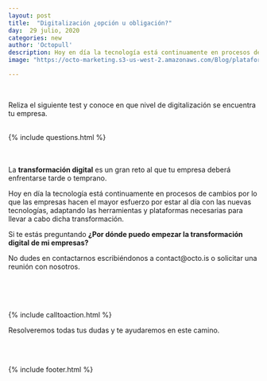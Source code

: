 ```yaml
---
layout: post
title:  "Digitalización ¿opción u obligación?"
day:  29 julio, 2020
categories: new
author: 'Octopull'
description: Hoy en día la tecnología está continuamente en procesos de cambios por lo que las empresas hacen el mayor esfuerzo por estar al día con las nuevas tecnologías, adaptando las herramientas y plataformas necesarias...
image: "https://octo-marketing.s3-us-west-2.amazonaws.com/Blog/plataforma-octopull.png"

---
```


<div class="row post-text">
<div class="col-md-2"></div>
<div class="col-md-7">
<br>

<p>Reliza el siguiente test y conoce en que nivel de digitalización se encuentra tu empresa.</p><br>

<div class="form">
{% include questions.html %}
</div><br><br>


<p>La <b>transformación digital</b> es un gran reto al que tu empresa deberá enfrentarse tarde o temprano.</p>
 
<p>Hoy en día la tecnología está continuamente en procesos de cambios por lo que las empresas hacen el mayor esfuerzo por estar al día con las nuevas tecnologías, adaptando las herramientas y plataformas necesarias para llevar a cabo dicha transformación.</p>

<p>Si te estás preguntando <b>¿Por dónde puedo empezar la transformación digital de mi empresas?</b></p>

<p>No dudes en contactarnos escribiéndonos a <a ref="" target="_blank">contact@octo.is</a> o solicitar una reunión con nosotros.

<div style="margin-top: 80px;">{% include calltoaction.html %}</div>

<p>Resolveremos todas tus dudas y te ayudaremos en este camino.</p><br><br>



{% include footer.html %}
<div class="col-md-3">
</div>